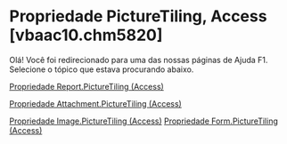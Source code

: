 
# Propriedade PictureTiling, Access [vbaac10.chm5820]

Olá! Você foi redirecionado para uma das nossas páginas de Ajuda F1. Selecione o tópico que estava procurando abaixo.

[Propriedade Report.PictureTiling (Access)](http://msdn.microsoft.com/library/44927121-1ec4-1edf-b3ca-3e00022fab08%28Office.15%29.aspx)

[Propriedade Attachment.PictureTiling (Access)](http://msdn.microsoft.com/library/d7eb8047-ea1d-e864-d2d7-51cd340cbc63%28Office.15%29.aspx)

[Propriedade Image.PictureTiling (Access)](http://msdn.microsoft.com/library/9be8cde0-4632-197e-ea3a-8db5846b8920%28Office.15%29.aspx)
[Propriedade Form.PictureTiling (Access)](http://msdn.microsoft.com/library/9343925c-8184-e9fc-ed62-a272a0bfa0a6%28Office.15%29.aspx)
